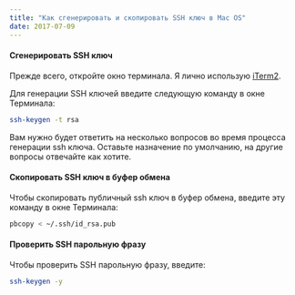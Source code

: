```yaml
---
title: "Как сгенерировать и скопировать SSH ключ в Mac OS"
date: 2017-07-09
---
```


#### Сгенерировать SSH ключ

Прежде всего, откройте окно терминала. Я лично использую [iTerm2](https://www.iterm2.com/).

Для генерации SSH ключей введите следующую команду в окне Терминала:

```bash
ssh-keygen -t rsa
```

Вам нужно будет ответить на несколько вопросов во время процесса генерации ssh ключа. Оставьте назначение по умолчанию, на другие вопросы отвечайте как хотите.

#### Скопировать SSH ключ в буфер обмена

Чтобы скопировать публичный ssh ключ в буфер обмена, введите эту команду в окне Терминала:

```bash
pbcopy < ~/.ssh/id_rsa.pub
```

#### Проверить SSH парольную фразу

Чтобы проверить SSH парольную фразу, введите:

```bash
ssh-keygen -y
```
